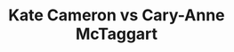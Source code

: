 ---
title: Kate Cameron vs Cary-Anne McTaggart
player1:
  name: Cameron, Kate
  percent: 82
  wins: 0
  losses: 1
player2:
  name: McTaggart, Cary-Anne
  percent: 92
  wins: 1
  losses: 0
games:
- player1:
    team: CA
    position: Third
    percent: 82
    win: 0
    loss: 1
  player2:
    team: AB
    position: Third
    percent: 92
    win: 1
    loss: 0
  event: Hearts
  year: 2018
  draw: Round Robin(5)
  score: CA 6 - AB 10
- player1:
    team: Engl
    position: Third
    percent: 88
    win: 0
    loss: 1
  player2:
    team: Sche
    position: Third
    percent: 67
    win: 1
    loss: 0
  event: Trials (Women)
  year: 2017
  draw: Round Robin(17)
  score: Sche 9 - Engl 8
---